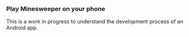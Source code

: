 ### Play Minesweeper on your phone

This is a work in progress to understand the development process of an Android app.